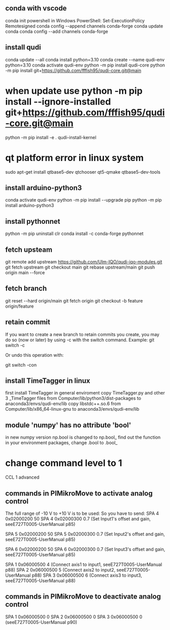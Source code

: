 ## conda with vscode
conda init powershell
in Windows PowerShell: Set-ExecutionPolicy Remotesigned
conda config --append channels conda-forge
conda update conda
conda config --add channels conda-forge

## install qudi
conda update --all
conda install python=3.10
conda create --name qudi-env python=3.10
conda activate qudi-env
python -m pip install qudi-core
python -m pip install git+https://github.com/fffish95/qudi-core.git@main  
# when update use python -m pip install --ignore-installed git+https://github.com/fffish95/qudi-core.git@main
python -m pip install -e .
qudi-install-kernel

# qt platform error in linux system
sudo apt-get install qtbase5-dev qtchooser qt5-qmake qtbase5-dev-tools

## install arduino-python3
conda activate qudi-env
python -m pip install --upgrade pip
python -m pip install arduino-python3

## install pythonnet
python -m pip uninstall clr
conda install -c conda-forge pythonnet

## fetch upsteam
git remote add upstream https://github.com/Ulm-IQO/qudi-iqo-modules.git
git fetch upstream
git checkout main
git rebase upstream/main
git push origin main --force

## fetch branch
git reset --hard origin/main
git fetch origin
git checkout -b feature origin/feature

## retain commit
If you want to create a new branch to retain commits you create, you may
do so (now or later) by using -c with the switch command. Example:
  git switch -c <new-branch-name>

Or undo this operation with:

  git switch -con


## install TimeTagger in linux
first install TimeTagger in general enviroment
copy TimeTagger.py and other 3 _TimeTagger files from Computer/lib/python3/dist-packages to anaconda3/envs/qudi-env/lib
copy libstdc++.so.6 from Computer/lib/x86_64-linux-gnu to anaconda3/envs/qudi-env/lib

## module 'numpy' has no attribute 'bool'
in new numpy version np.bool is changed to np.bool_
find out the function in your environment packages, change .bool to .bool_

# change command level to 1
CCL 1 advanced

## commands in PIMikroMove to activate analog control
The full range of -10 V to +10 V is to be used:
So you have to send:
SPA 4 0x02000200 50 
SPA 4 0x02000300 0.7 (Set Input1's offset and gain, seeE727T0005-UserManual p85)

SPA 5 0x02000200 50 
SPA 5 0x02000300 0.7 (Set Input2's offset and gain, seeE727T0005-UserManual p85)

SPA 6 0x02000200 50 
SPA 6 0x02000300 0.7 (Set Input3's offset and gain, seeE727T0005-UserManual p85)

SPA 1 0x06000500 4 (Connect axis1 to input1, seeE727T0005-UserManual p88)
SPA 2 0x06000500 5 (Connect axis2 to input2, seeE727T0005-UserManual p88)
SPA 3 0x06000500 6 (Connect axis3 to input3, seeE727T0005-UserManual p88)

## commands in PIMikroMove to deactivate analog control
SPA 1 0x06000500 0 
SPA 2 0x06000500 0 
SPA 3 0x06000500 0  (seeE727T0005-UserManual p90)